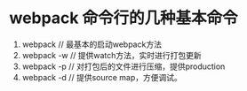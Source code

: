
# webpack 命令行的几种基本命令

1. webpack // 最基本的启动webpack方法
2. webpack -w // 提供watch方法，实时进行打包更新
3. webpack -p // 对打包后的文件进行压缩，提供production
4. webpack -d // 提供source map，方便调试。